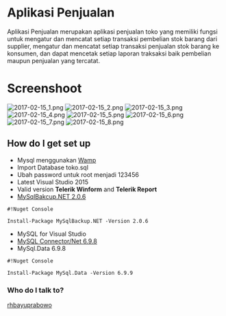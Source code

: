 # Aplikasi Penjualan #

Aplikasi Penjualan merupakan aplikasi penjualan toko yang memiliki fungsi untuk mengatur dan mencatat setiap transaksi pembelian stok barang dari supplier, mengatur dan mencatat setiap transaksi penjualan stok barang ke konsumen, dan dapat mencetak setiap laporan traksaksi baik pembelian maupun penjualan yang tercatat.

# Screenshoot #

![2017-02-15_1.png](https://bitbucket.org/repo/My6bz7/images/2722338018-2017-02-15_1.png)
![2017-02-15_2.png](https://bitbucket.org/repo/My6bz7/images/3856059664-2017-02-15_2.png)
![2017-02-15_3.png](https://bitbucket.org/repo/My6bz7/images/2834556857-2017-02-15_3.png)
![2017-02-15_4.png](https://bitbucket.org/repo/My6bz7/images/452530189-2017-02-15_4.png)
![2017-02-15_5.png](https://bitbucket.org/repo/My6bz7/images/1913723198-2017-02-15_5.png)
![2017-02-15_6.png](https://bitbucket.org/repo/My6bz7/images/2858373193-2017-02-15_6.png)
![2017-02-15_7.png](https://bitbucket.org/repo/My6bz7/images/626638375-2017-02-15_7.png)
![2017-02-15_8.png](https://bitbucket.org/repo/My6bz7/images/744013583-2017-02-15_8.png)


## How do I get set up ##
* Mysql menggunakan [Wamp](www.wampserver.com/en)
* Import Database toko.sql
* Ubah password untuk root menjadi 123456
* Latest Visual Studio 2015
* Valid version **Telerik Winform** and **Telerik Report**
* [MySqlBakcup.NET 2.0.6](https://www.nuget.org/packages/MySqlBackup.NET/2.0.6)
```
#!Nuget Console

Install-Package MySqlBackup.NET -Version 2.0.6
```
* MySQL for Visual Studio
* [MySQL Connector/Net 6.9.8](https://downloads.mysql.com/archives/c-net/)
* MySql.Data 6.9.8 
```
#!Nuget Console

Install-Package MySql.Data -Version 6.9.9
```

 

 
### Who do I talk to? ###

[rhbayuprabowo](www.linkedin.com/in/rh-bayu-prabowo)